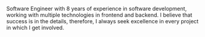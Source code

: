 Software Engineer with 8 years of experience in software development, working with multiple technologies in frontend and backend. I believe that success is in the details, therefore, I always seek excellence in every project in which I get involved.
